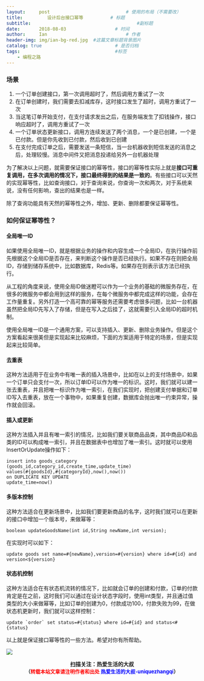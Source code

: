 ```yaml
---
layout:     post             				# 使用的布局（不需要改）
title:         设计后台接口幂等          # 标题 
subtitle:    					  				#副标题
date:       2018-08-03 					# 时间
author:     Ian                  			# 作者
header-img: img/ian-bg-red.jpg	#这篇文章标题背景图片
catalog: true                        	# 是否归档
tags:                              		#标签
    - 编程之路
---
```


### 场景
1. 一个订单创建接口，第一次调用超时了，然后调用方重试了一次
2. 在订单创建时，我们需要去扣减库存，这时接口发生了超时，调用方重试了一次
3. 当这笔订单开始支付，在支付请求发出之后，在服务端发生了扣钱操作，接口响应超时了，调用方重试了一次
4. 一个订单状态更新接口，调用方连续发送了两个消息，一个是已创建，一个是已付款。但是你先收到已付款，然后收到已创建
5. 在支付完成订单之后，需要发送一条短信，当一台机器收到短信发送的消息之后，处理较慢。消息中间件又把消息投递给另外一台机器处理

为了解决以上问题，就需要保证接口的幂等性，接口的幂等性实际上就是**接口可重复调用，在多次调用的情况下，接口最终得到的结果是一致的**。有些接口可以天然的实现幂等性，比如查询接口，对于查询来说，你查询一次和两次，对于系统来说，没有任何影响，查出的结果也是一样。


除了查询功能具有天然的幂等性之外，增加、更新、删除都要保证幂等性。

### 如何保证幂等性？
#### 全局唯一ID
如果使用全局唯一ID，就是根据业务的操作和内容生成一个全局ID，在执行操作前先根据这个全局ID是否存在，来判断这个操作是否已经执行。如果不存在则把全局ID，存储到储存系统中，比如数据库，Redis等。如果存在则表示该方法已经执行。


从工程的角度来说，使用全局ID做迷瞪可以作为一个业务的基础的微服务存在，在很多的微服务中都会用到这样的服务，在每个微服务中都完成这样的功能，会存在工作量重复。另外打造一个高可靠的幂等服务还需要考虑很多问题，比如一台机器虽然把全局ID先写入了存储，但是在写入之后挂了，这就需要引入全局ID的超时机制。


使用全局唯一ID是一个通用方案，可以支持插入、更新、删除业务操作。但是这个方案看起来很美但是实现起来比较麻烦，下面的方案适用于特定的场景，但是实现起来比较简单。


#### 去重表
这种方法适用于在业务中有唯一表的插入场景中，比如在以上的支付场景中，如果一个订单只会支付一次，所以订单ID可以作为唯一的标识。这时，我们就可以建一张去重表，并且把唯一标识作为唯一索引，在我们实现时，把创建支付单据和订单ID写入去重表，放在一个事物中，如果重复创建，数据库会抛出唯一约束异常，操作就会回滚。

#### 插入或更新
这种方法插入并且有唯一索引的情况，比如我们要关联商品品类，其中商品ID和品类的ID可以构成唯一索引，并且在数据表中也增加了唯一索引。这时就可以使用InsertOrUpdate操作如下：
```mysql
insert into goods_category (goods_id,category_id,create_time,update_time)
values(#{goodsId},#{categoryId},now(),now())
on DUPLICATE KEY UPDATE
update_time=now()
```

#### 多版本控制
这种方法适合在更新场景中，比如我们要更新商品的名字，这时我们就可以在更新的接口中增加一个版本号，来做幂等：
```mysql
boolean updateGoodsName(int id,String newName,int version);
```
在实现时可以如下：
```mysql
update goods set name=#{newName},version=#{version} where id=#{id} and version<${version}
```

#### 状态机控制
这种方法适合在有状态机流转的情况下，比如就会订单的创建和付款，订单的付款肯定是在之前，这时我们可以通过在设计状态字段时，使用int类型，并且通过值类型的大小来做幂等，比如订单的创建为0，付款成功100，付款失败为99，在做状态机更新时，我们就可以这样控制：
```mysql
update `order` set status=#{status} where id=#{id} and status<#{status}
```
以上就是保证接口幂等性的一些方法。希望对你有所帮助。

![](https://ws3.sinaimg.cn/large/006tKfTcgy1fqj5aochgoj309k09kmwz.jpg)
<b><center>扫描关注：热爱生活的大叔</center>
<b><center><font size="2">（<font size="2" color="#FF0000">转载本站文章请注明作者和出处</font> <font size="2" color="#0000FF">热爱生活的大叔-uniquezhangqi</font><font size="2">）</font>
